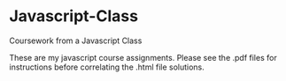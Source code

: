# Javascript-Class
Coursework from a Javascript Class

These are my javascript course assignments. Please see the .pdf files for instructions before correlating the .html file solutions.
